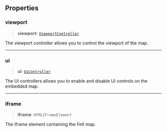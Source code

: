 ## Properties

### viewport

> **viewport**: [`ViewportController`](ViewportController.md)

The viewport controller allows you to control the viewport of the map.

***

### ui

> **ui**: [`UiController`](UiController.md)

The UI controllers allows you to enable and disable UI controls on the
embedded map.

***

### iframe

> **iframe**: `HTMLIFrameElement`

The iframe element containing the Felt map.
